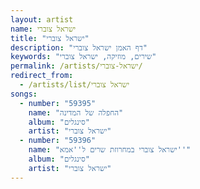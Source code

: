 ```yaml
---
layout: artist
name: ישראל צוברי
title: "ישראל צוברי"
description: "דף האמן ישראל צוברי"
keywords: "שירים, מוזיקה, ישראל צוברי"
permalink: /artists/ישראל-צוברי/
redirect_from:
  - /artists/list/ישראל צוברי
songs:
  - number: "59395"
    name: "החפלה של המדינה"
    album: "סינגלים"
    artist: "ישראל צוברי"
  - number: "59396"
    name: "ישראל צוברי במחרוזת שרים ל''אמא''"
    album: "סינגלים"
    artist: "ישראל צוברי"
---
```

